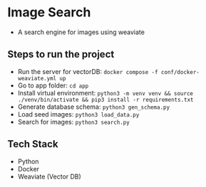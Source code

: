 # Image Search 

- A search engine for images using weaviate

## Steps to run the project
- Run the server for vectorDB: `docker compose -f conf/docker-weaviate.yml up`
- Go to app folder: `cd app`
- Install virtual environment: `python3 -m venv venv && source ./venv/bin/activate && pip3 install -r requirements.txt`
- Generate database schema: `python3 gen_schema.py`
- Load seed images: `python3 load_data.py`
- Search for images: `python3 search.py`

## Tech Stack
- Python
- Docker
- Weaviate (Vector DB)
